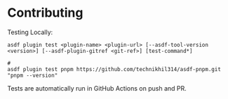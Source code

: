 # Contributing

Testing Locally:

```shell
asdf plugin test <plugin-name> <plugin-url> [--asdf-tool-version <version>] [--asdf-plugin-gitref <git-ref>] [test-command*]

#
asdf plugin test pnpm https://github.com/technikhil314/asdf-pnpm.git "pnpm --version"
```

Tests are automatically run in GitHub Actions on push and PR.
